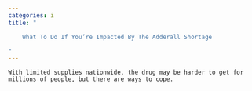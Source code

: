 ```yaml
---
categories: i
title: "

    What To Do If You’re Impacted By The Adderall Shortage

"
---
```



    With limited supplies nationwide, the drug may be harder to get for millions of people, but there are ways to cope.

